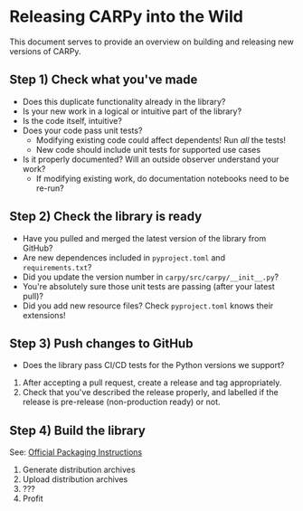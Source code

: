 Releasing CARPy into the Wild
=============================

This document serves to provide an overview on building and releasing new
versions of CARPy.

## Step 1) Check what you've made

- Does this duplicate functionality already in the library?
- Is your new work in a logical or intuitive part of the library?
- Is the code itself, intuitive?
- Does your code pass unit tests?
    - Modifying existing code could affect dependents! Run *all* the tests!
    - New code should include unit tests for supported use cases
- Is it properly documented? Will an outside observer understand your work?
    - If modifying existing work, do documentation notebooks need to be re-run?

## Step 2) Check the library is ready

- Have you pulled and merged the latest version of the library from GitHub?
- Are new dependences included in `pyproject.toml` and `requirements.txt`?
- Did you update the version number in `carpy/src/carpy/__init__.py`?
- You're absolutely sure those unit tests are passing (after your latest pull)?
- Did you add new resource files? Check `pyproject.toml` knows their extensions!

## Step 3) Push changes to GitHub

- Does the library pass CI/CD tests for the Python versions we support?

1. After accepting a pull request, create a release and tag appropriately.
2. Check that you've described the release properly, and labelled if the release
   is pre-release (non-production ready) or not.

## Step 4) Build the library

See: [Official Packaging Instructions](https://packaging.python.org/en/latest/tutorials/packaging-projects/)

1. Generate distribution archives
2. Upload distribution archives
3. ???
4. Profit
